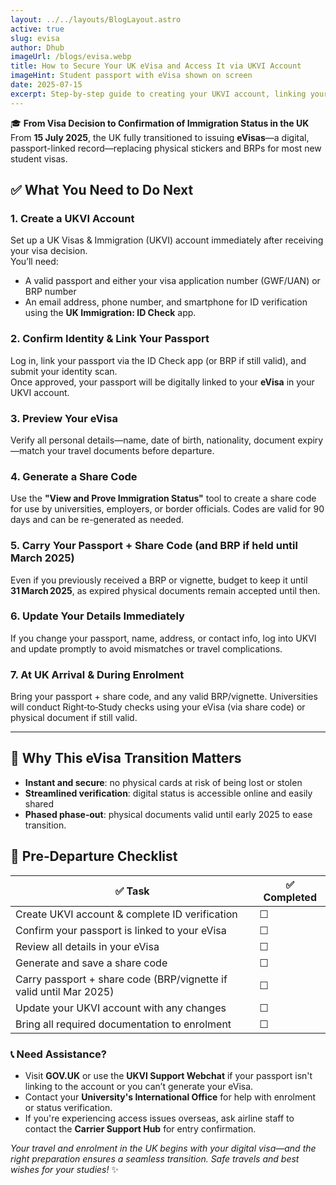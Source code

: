 ```yaml
---
layout: ../../layouts/BlogLayout.astro
active: true
slug: evisa
author: Dhub
imageUrl: /blogs/evisa.webp
title: How to Secure Your UK eVisa and Access It via UKVI Account
imageHint: Student passport with eVisa shown on screen
date: 2025-07-15
excerpt: Step-by-step guide to creating your UKVI account, linking your passport, generating share codes, and preparing for your first term under the UK's new digital eVisa system.
---
```


🎓 **From Visa Decision to Confirmation of Immigration Status in the UK**  
From **15 July 2025**, the UK fully transitioned to issuing **eVisas**—a digital, passport-linked record—replacing physical stickers and BRPs for most new student visas.

## ✅ What You Need to Do Next

### 1. Create a UKVI Account  
Set up a UK Visas & Immigration (UKVI) account immediately after receiving your visa decision.  
You’ll need:
- A valid passport and either your visa application number (GWF/UAN) or BRP number  
- An email address, phone number, and smartphone for ID verification using the **UK Immigration: ID Check** app.

### 2. Confirm Identity & Link Your Passport  
Log in, link your passport via the ID Check app (or BRP if still valid), and submit your identity scan.  
Once approved, your passport will be digitally linked to your **eVisa** in your UKVI account.

### 3. Preview Your eVisa  
Verify all personal details—name, date of birth, nationality, document expiry—match your travel documents before departure.

### 4. Generate a Share Code  
Use the **"View and Prove Immigration Status"** tool to create a share code for use by universities, employers, or border officials. Codes are valid for 90 days and can be re-generated as needed.

### 5. Carry Your Passport + Share Code (and BRP if held until March 2025)  
Even if you previously received a BRP or vignette, budget to keep it until **31 March 2025**, as expired physical documents remain accepted until then.

### 6. Update Your Details Immediately  
If you change your passport, name, address, or contact info, log into UKVI and update promptly to avoid mismatches or travel complications.

### 7. At UK Arrival & During Enrolment  
Bring your passport + share code, and any valid BRP/vignette. Universities will conduct Right‑to‑Study checks using your eVisa (via share code) or physical document if still valid.

---

## 🛂 Why This eVisa Transition Matters

- **Instant and secure**: no physical cards at risk of being lost or stolen  
- **Streamlined verification**: digital status is accessible online and easily shared  
- **Phased phase‑out**: physical documents valid until early 2025 to ease transition.

## 🧾 Pre‑Departure Checklist

| ✅ Task | ✅ Completed |
|--------|--------------|
| Create UKVI account & complete ID verification | ☐ |
| Confirm your passport is linked to your eVisa | ☐ |
| Review all details in your eVisa | ☐ |
| Generate and save a share code | ☐ |
| Carry passport + share code (BRP/vignette if valid until Mar 2025) | ☐ |
| Update your UKVI account with any changes | ☐ |
| Bring all required documentation to enrolment | ☐ |

### 📞 Need Assistance?

- Visit **GOV.UK** or use the **UKVI Support Webchat** if your passport isn't linking to the account or you can’t generate your eVisa.
- Contact your **University's International Office** for help with enrolment or status verification.
- If you're experiencing access issues overseas, ask airline staff to contact the **Carrier Support Hub** for entry confirmation.

*Your travel and enrolment in the UK begins with your digital visa—and the right preparation ensures a seamless transition. Safe travels and best wishes for your studies!* ✨
